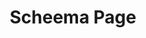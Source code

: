---
id: dont-remove
type: page
layout: page-builder
title: Scheema Page
permalink: /dont-remove
thumbnail: ""
blocks:
  - type: hero_slider
    heros:
      - hero:
          variant: full
          title: Hero Slider Title
          content: Lorem Ipsum is simply dummy text of the printing and typesetting industry. Lorem Ipsum has been the industry's standard dummy text ever since the 1500s, when an unknown printer took a galley of type and scrambled it to make a type specimen book. It has survived not only five centuries, but also the leap into electronic typesetting, remaining essentially unchanged. It was popularised in the 1960s with the release of Letraset sheets containing Lorem Ipsum passages, and more recently with desktop publishing software like Aldus PageMaker including versions of Lorem Ipsum.
          buttons:
            - button:
                variant: default
                content: Get Started
                url: /get-started
          hero_photo:
            hero_image: /img/goal.png
            alt: "Hero Slider Photo"
          hero_bg_photo:
            hero_bg_image: "/img/white_wood.jpg"
            enable_parallax: false
          columns:
            - title: React
              content: open-source JavaScript framework and library
              show_popup: false
              permalink: /reactjs/
              photo:
                image: /img/white_wood.jpg
            - title: Gatsby
              content: open source framework with performance, scalability and security built-in.
              show_popup: false
              permalink: /reactjs/
              photo:
                image: /img/white_wood.jpg
  - type: hero
    variant: default
    title: Hero Title
    content: |-
      # website in 2 steps

      1. ### Extend the repo 
      2. ### deploy at netlify

      ### N﻿ot just fast; its the **fastest website**.
    photo:
      image: /img/4000_2_01.jpg
    buttons:
      - button:
          variant: button
          content: Start Building Now
          url: /my-repo
    bg_photo:
      bg_image: /img/white_wood.jpg
  - type: content
    content: "# Hassle free starter."
    bg_photo:
      bg_image: /img/tezos-wpn1xnccgpw-unsplash.jpg
      enable_parallax: true
  - type: content_image
    variant: default
    title: Pre configured UI Components for your use.
    content: |-
      * Company Settings
      * Main navigation settings
      * Footer navigation settings
      * Social Media & contacts.
    buttons:
      - button:
          variant: button
          content: Get Started
          url: /get-started
    photo:
      image: /img/layers.png
      alt: Layers
    bg_photo:
      bg_image: /img/white_wood.jpg
      enable_parallax: true
  - type: perks
    title: Technology Stack
    content: ""
    columns:
      - title: React
        content: open-source JavaScript framework and library
        show_popup: false
        permalink: /reactjs/
        photo:
          image: /img/white_wood.jpg
      - title: Gatsby
        content: open source framework with performance, scalability and security built-in.
        show_popup: false
        permalink: /reactjs/
        photo:
          image: /img/white_wood.jpg
  - type: form
    title: Get Expert Support Now
    content: "for open source framework with performance, scalability and security"
    bg_photo:
      bg_image: /img/track-bg.jpg
      enable_parallax: true
    form: T9c8SkeW4
    photo:
      image: /img/heroes.png
      alt: Layers
seo:
  ogimage: /img/4000_2_01.jpg
---